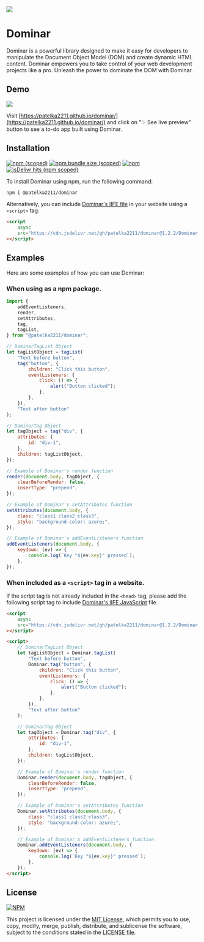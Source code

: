[![](https://cdn.jsdelivr.net/gh/patelka2211/dominar/website-stuff/media/poster.jpg)](https://patelka2211.github.io/dominar)

# Dominar

Dominar is a powerful library designed to make it easy for developers to manipulate the Document Object Model (DOM) and create dynamic HTML content. Dominar empowers you to take control of your web development projects like a pro. Unleash the power to dominate the DOM with Dominar.

## Demo

[![](https://cdn.jsdelivr.net/gh/patelka2211/dominar/website-stuff/media/preview.gif)](https://patelka2211.github.io/dominar)

Visit [https://patelka2211.github.io/dominar/](https://patelka2211.github.io/dominar/) and click on "✨ See live preview" button to see a to-do app built using Dominar.

## Installation

[![npm (scoped)](https://img.shields.io/npm/v/@patelka2211/dominar)](https://www.npmjs.com/package/@patelka2211/dominar)
[![npm bundle size (scoped)](https://img.shields.io/bundlephobia/min/@patelka2211/dominar)](https://bundlephobia.com/package/@patelka2211/dominar@1.2.2)
[![npm](https://img.shields.io/npm/dy/@patelka2211/dominar)](https://www.npmjs.com/package/@patelka2211/dominar)
[![jsDelivr hits (npm scoped)](https://img.shields.io/jsdelivr/gh/hy/patelka2211/dominar)](https://cdn.jsdelivr.net/gh/patelka2211/dominar@1.2.2/)

To install Dominar using npm, run the following command:

```sh
npm i @patelka2211/dominar
```

Alternatively, you can include [Dominar's IIFE file](https://cdn.jsdelivr.net/gh/patelka2211/dominar@1.2.2/Dominar.js) in your website using a `<script>` tag:

```html
<script
    async
    src="https://cdn.jsdelivr.net/gh/patelka2211/dominar@1.2.2/Dominar.js"
></script>
```

## Examples

Here are some examples of how you can use Dominar:

### When using as a npm package.

```js
import {
    addEventListeners,
    render,
    setAttributes,
    tag,
    tagList,
} from "@patelka2211/dominar";

// DominarTagList Object
let tagListObject = tagList(
    "Text before button",
    tag("button", {
        children: "Click this button",
        eventListeners: {
            click: () => {
                alert("Button clicked");
            },
        },
    }),
    "Text after button"
);

// DominarTag Object
let tagObject = tag("div", {
    attributes: {
        id: "div-1",
    },
    children: tagListObject,
});

// Example of Dominar's render function
render(document.body, tagObject, {
    clearBeforeRender: false,
    insertType: "prepend",
});

// Example of Dominar's setAttributes function
setAttributes(document.body, {
    class: "class1 class2 class3",
    style: "background-color: azure;",
});

// Example of Dominar's addEventListeners function
addEventListeners(document.body, {
    keydown: (ev) => {
        console.log(`Key "${ev.key}" pressed`);
    },
});
```

### When included as a `<script>` tag in a website.

If the script tag is not already included in the `<head>` tag, please add the following script tag to include [Dominar's IIFE JavaScript](https://cdn.jsdelivr.net/gh/patelka2211/dominar@1.2.2/Dominar.js) file.

```html
<script
    async
    src="https://cdn.jsdelivr.net/gh/patelka2211/dominar@1.2.2/Dominar.js"
></script>
```

```html
<script>
    // DominarTagList Object
    let tagListObject = Dominar.tagList(
        "Text before button",
        Dominar.tag("button", {
            children: "Click this button",
            eventListeners: {
                click: () => {
                    alert("Button clicked");
                },
            },
        }),
        "Text after button"
    );

    // DominarTag Object
    let tagObject = Dominar.tag("div", {
        attributes: {
            id: "div-1",
        },
        children: tagListObject,
    });

    // Example of Dominar's render function
    Dominar.render(document.body, tagObject, {
        clearBeforeRender: false,
        insertType: "prepend",
    });

    // Example of Dominar's setAttributes function
    Dominar.setAttributes(document.body, {
        class: "class1 class2 class3",
        style: "background-color: azure;",
    });

    // Example of Dominar's addEventListeners function
    Dominar.addEventListeners(document.body, {
        keydown: (ev) => {
            console.log(`Key "${ev.key}" pressed`);
        },
    });
</script>
```

## License

[![NPM](https://img.shields.io/npm/l/@patelka2211/dominar)](./LICENSE)

This project is licensed under the [MIT License](./LICENSE), which permits you to use, copy, modify, merge, publish, distribute, and sublicense the software, subject to the conditions stated in the [LICENSE file](./LICENSE).
